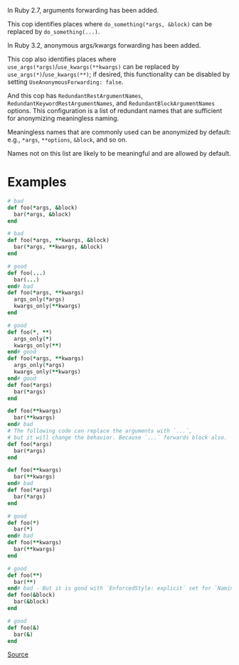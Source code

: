 
In Ruby 2.7, arguments forwarding has been added.

This cop identifies places where `do_something(*args, &block)`
can be replaced by `do_something(...)`.

In Ruby 3.2, anonymous args/kwargs forwarding has been added.

This cop also identifies places where `use_args(*args)`/`use_kwargs(**kwargs)` can be
replaced by `use_args(*)`/`use_kwargs(**)`; if desired, this functionality can be disabled
by setting `UseAnonymousForwarding: false`.

And this cop has `RedundantRestArgumentNames`, `RedundantKeywordRestArgumentNames`,
and `RedundantBlockArgumentNames` options. This configuration is a list of redundant names
that are sufficient for anonymizing meaningless naming.

Meaningless names that are commonly used can be anonymized by default:
e.g., `*args`, `**options`, `&block`, and so on.

Names not on this list are likely to be meaningful and are allowed by default.

# Examples

```ruby
# bad
def foo(*args, &block)
  bar(*args, &block)
end

# bad
def foo(*args, **kwargs, &block)
  bar(*args, **kwargs, &block)
end

# good
def foo(...)
  bar(...)
end# bad
def foo(*args, **kwargs)
  args_only(*args)
  kwargs_only(**kwargs)
end

# good
def foo(*, **)
  args_only(*)
  kwargs_only(**)
end# good
def foo(*args, **kwargs)
  args_only(*args)
  kwargs_only(**kwargs)
end# good
def foo(*args)
  bar(*args)
end

def foo(**kwargs)
  bar(**kwargs)
end# bad
# The following code can replace the arguments with `...`,
# but it will change the behavior. Because `...` forwards block also.
def foo(*args)
  bar(*args)
end

def foo(**kwargs)
  bar(**kwargs)
end# bad
def foo(*args)
  bar(*args)
end

# good
def foo(*)
  bar(*)
end# bad
def foo(**kwargs)
  bar(**kwargs)
end

# good
def foo(**)
  bar(**)
end# bad - But it is good with `EnforcedStyle: explicit` set for `Naming/BlockForwarding`.
def foo(&block)
  bar(&block)
end

# good
def foo(&)
  bar(&)
end
```

[Source](http://www.rubydoc.info/gems/rubocop/RuboCop/Cop/Style/ArgumentsForwarding)